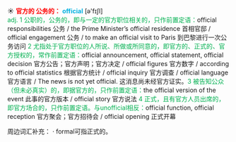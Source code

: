 ☀ <font color="red">**官方的 公务的：**</font>
<font color="sky blue">**official**</font> [ə'fɪʃl]  
<font color="#00b050">adj. 1 公职的，公务的，即与一定的官方职位相关的，只作前置定语：</font>official responsibilities 公务 / the Prime Minister’s official residence 首相官邸 / official engagement 公务 / to make an official visit to Paris 到巴黎进行一次公务访问 <font color="#00b050">2 尤指处于官方职位的人所说、所做或所同意的，即官方的、正式的、官方授权的，常作前置定语：</font>official announcement, official statement, official decision 官方公告；官方声明；官方决定 / official figures 官方数字 / according to official statistics 根据官方统计 / official inquiry 官方调查 / official language 官方语言 / The news is not yet official. 这消息尚未经官方证实。<font color="#00b050">3 被告知公众（但未必真实）的，即据官方的，只作前置定语：</font>the official version of the event 此事的官方版本 / official story 官方说法 <font color="#00b050">4 正式，且有官方人员出席的，即官方场合的，只作前置定语。与unofficial相反：</font>official function, official reception 官方聚会；官方招待会 / official opening 正式开幕

周边词汇补充：
· formal可指正式的。


